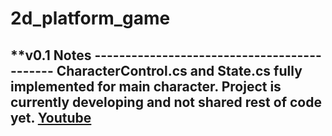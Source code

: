 # 2d_platform_game
**v0.1 Notes --------------------------------------------
CharacterControl.cs and State.cs fully implemented for main character.
Project is currently developing and not shared rest of code yet.
[Youtube](https://www.youtube.com/watch?v=O5tDKKWRJQY)
-------------------------------------------------------
